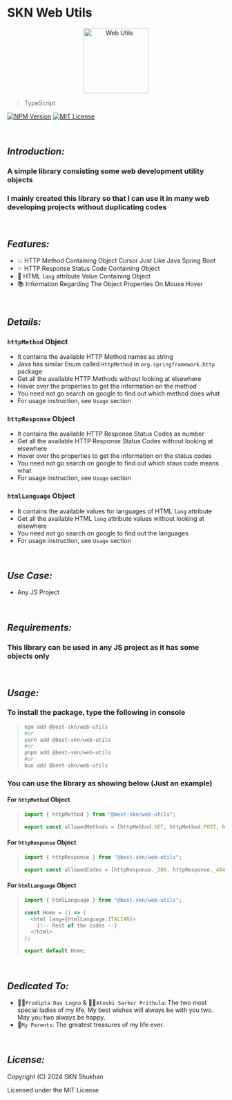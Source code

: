 # SKN Web Utils

<p align="center">
  <a href="https://www.w3schools.com/tags/ref_httpmessages.asp" target="_blank">
  <img width="150px" src="https://firebasestorage.googleapis.com/v0/b/skn-ultimate-project-la437.appspot.com/o/GitHub%20Library%2F18-TypeScript-SWU.svg?alt=media&token=b5551197-ead4-4644-bfa2-dcc9ab93b2d5" alt="Web Utils" />
  </a>
</p>

> TypeScript

[![NPM Version](https://img.shields.io/npm/v/%40best-skn%2Fweb-utils)](https://www.npmjs.com/package/@best-skn/web-utils) [![MIT License](https://img.shields.io/badge/License-MIT-yellow.svg)](https://opensource.org/license/mit)

&nbsp;

## **_Introduction:_**

### A simple library consisting some web development utility objects

### I mainly created this library so that I can use it in many web developing projects without duplicating codes

&nbsp;

## **_Features:_**

- 💥 HTTP Method Containing Object Cursor Just Like Java Spring Boot
- ✨ HTTP Response Status Code Containing Object
- 📜 HTML `lang` attribute Value Containing Object
- 📚 Information Regarding The Object Properties On Mouse Hover

&nbsp;

## **_Details:_**

### **`httpMethod` Object**

- It contains the available HTTP Method names as string
- Java has similar Enum called `HttpMethod` in `org.springframework.http` package
- Get all the available HTTP Methods without looking at elsewhere
- Hover over the properties to get the information on the method
- You need not go search on google to find out which method does what
- For usage instruction, see `Usage` section

### **`httpResponse` Object**

- It contains the available HTTP Response Status Codes as number
- Get all the available HTTP Response Status Codes without looking at elsewhere
- Hover over the properties to get the information on the status codes
- You need not go search on google to find out which staus code means what
- For usage instruction, see `Usage` section

### **`htmlLanguage` Object**

- It contains the available values for languages of HTML `lang` attribute
- Get all the available HTML `lang` attribute values without looking at elsewhere
- You need not go search on google to find out the languages
- For usage instruction, see `Usage` section

&nbsp;

## **_Use Case:_**

- Any JS Project

&nbsp;

## **_Requirements:_**

### This library can be used in any JS project as it has some objects only

&nbsp;

## **_Usage:_**

### To install the package, type the following in console

> ```zsh
> npm add @best-skn/web-utils
> #or
> yarn add @best-skn/web-utils
> #or
> pnpm add @best-skn/web-utils
> #or
> bun add @best-skn/web-utils
> ```

### You can use the library as showing below (Just an example)

#### For `httpMethod` Object

> ```typescript
> import { httpMethod } from "@best-skn/web-utils";
>
> export const allowedMethods = [httpMethod.GET, httpMethod.POST, httpMethod.DELETE];
> ```

#### For `httpResponse` Object

> ```typescript
> import { httpResponse } from "@best-skn/web-utils";
>
> export const allowedCodes = [httpResponse._200, httpResponse._404, httpResponse._403];
> ```

#### For `htmlLanguage` Object

> ```typescript tsx
> import { htmlLanguage } from "@best-skn/web-utils";
>
> const Home = () => (
>   <html lang={htmlLanguage.ITALIAN}>
>     {!-- Rest of the codes --}
>   </html>
> );
>
> export default Home;
> ```

&nbsp;

## **_Dedicated To:_**

- 👩‍🎨`Prodipta Das Logno` & 🧛‍♀️`Atoshi Sarker Prithula`: The two most special ladies of my life. My best wishes will always be with you two. May you two always be happy.
- 💯`My Parents`: The greatest treasures of my life ever.

&nbsp;

## **_License:_**

Copyright (C) 2024 SKN Shukhan

Licensed under the MIT License
